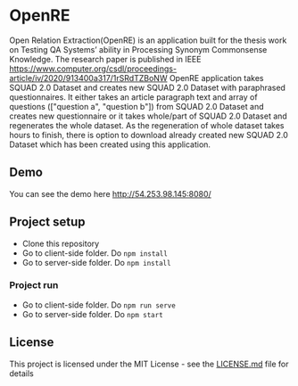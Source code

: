 # OpenRE

Open Relation Extraction(OpenRE) is an application built for the thesis work  on Testing QA Systems’ ability in Processing Synonym Commonsense Knowledge. The research paper is published in IEEE https://www.computer.org/csdl/proceedings-article/iv/2020/913400a317/1rSRdTZBoNW
OpenRE application takes SQUAD 2.0 Dataset and creates new SQUAD 2.0 Dataset with paraphrased questionnaires. It either takes an article paragraph text and array of questions (["question a", "question b"]) from SQUAD 2.0 Dataset and creates new questionnaire or it takes whole/part of SQUAD 2.0 Dataset and regenerates the whole dataset. As the regeneration of whole dataset takes hours to finish, there is option to download already created new SQUAD 2.0 Dataset which has been created using this application.

## Demo

You can see the demo here <http://54.253.98.145:8080/>

## Project setup

- Clone this repository
- Go to client-side folder. Do `npm install`
- Go to server-side folder. Do `npm install`

### Project run

- Go to client-side folder. Do `npm run serve`
- Go to server-side folder. Do `npm start`

## License

This project is licensed under the MIT License - see the [LICENSE.md](LICENSE.md) file for details

